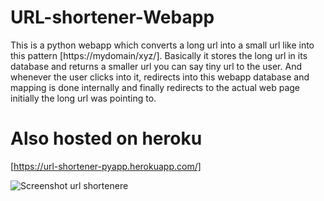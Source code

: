 # URL-shortener-Webapp
This is a python webapp which converts a long url into a small url like into this pattern [https://mydomain/xyz/]. Basically it stores the long url in its database and returns a smaller url you can say tiny url to the user. And whenever the user clicks into it, redirects into this webapp database and mapping is done internally and finally redirects to the actual web page initially the long url was pointing to.

# Also hosted on heroku
[https://url-shortener-pyapp.herokuapp.com/]


![Screenshot url shortenere](https://user-images.githubusercontent.com/34748568/179671821-2a42173f-5cd4-4ea5-9b36-e0199b92c8cb.png)
